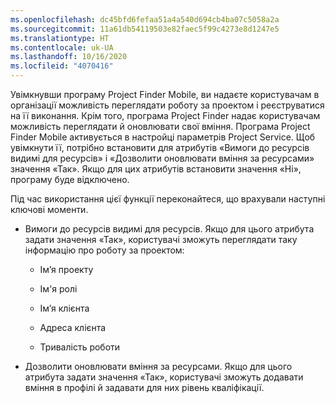 ```yaml
---
ms.openlocfilehash: dc45bfd6fefaa51a4a540d694cb4ba07c5058a2a
ms.sourcegitcommit: 11a61db54119503e82faec5f99c4273e8d1247e5
ms.translationtype: HT
ms.contentlocale: uk-UA
ms.lasthandoff: 10/16/2020
ms.locfileid: "4070416"
---
```

Увімкнувши програму Project Finder Mobile, ви надаєте користувачам в організації можливість переглядати роботу за проектом і реєструватися на її виконання. Крім того, програма Project Finder надає користувачам можливість переглядати й оновлювати свої вміння. Програма Project Finder Mobile активується в настройці параметрів Project Service. Щоб увімкнути її, потрібно встановити для атрибутів «Вимоги до ресурсів видимі для ресурсів» і «Дозволити оновлювати вміння за ресурсами» значення «Так». Якщо для цих атрибутів встановити значення «Ні», програму буде відключено.  
  
 Під час використання цієї функції переконайтеся, що врахували наступні ключові моменти.  
  
-   Вимоги до ресурсів видимі для ресурсів. Якщо для цього атрибута задати значення «Так», користувачі зможуть переглядати таку інформацію про роботу за проектом:  
  
    -   Ім’я проекту  
  
    -   Ім'я ролі  
  
    -   Ім’я клієнта  
  
    -   Адреса клієнта  
  
    -   Тривалість роботи  
  
-   Дозволити оновлювати вміння за ресурсами. Якщо для цього атрибута задати значення «Так», користувачі зможуть додавати вміння в профілі й задавати для них рівень кваліфікації.